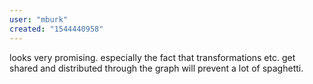 ```yaml
---
user: "mburk"
created: "1544440958"
---
```


looks very promising. especially the fact that transformations etc. get shared and distributed through the graph will prevent a lot of spaghetti.
